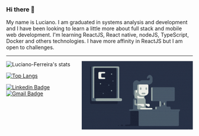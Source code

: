 ### Hi there 👋

My name is Luciano.
I am graduated in systems analysis and development and I have been looking to learn a little more about full stack and mobile web development. I'm learning ReactJS, React native, nodeJS, TypeScript, Docker and others technologies. I have more affinity in ReactJS but I am open to challenges.

---

<img alt="Night Coding" src="https://raw.githubusercontent.com/AVS1508/AVS1508/master/assets/Night-Coding.gif" align="right"/>

![Luciano-Ferreira's stats](https://github-readme-stats.vercel.app/api?username=luciano-ferreira&show_icons=true)


[![Top Langs](https://github-readme-stats.vercel.app/api/top-langs/?username=luciano-ferreira&exclude_repo=Projetos-durante-a-faculdade)](https://github.com/anuraghazra/github-readme-stats)



[![Linkedin Badge](https://img.shields.io/badge/-Luciano-blue?style=flat-square&logo=Linkedin&logoColor=white&link=https://www.linkedin.com/in/luciano-silva-82194b163/)](https://www.linkedin.com/in/luciano-silva-82194b163/) 
[![Gmail Badge](https://img.shields.io/badge/-luciano2023silva@gmail.com-c14438?style=flat-square&logo=Gmail&logoColor=white&link=mailto:luciano2023silva@gmail.com)](mailto:luciano2023silva@gmail.com)

<!--
**Luciano-Ferreira/Luciano-Ferreira** is a ✨ _special_ ✨ repository because its `README.md` (this file) appears on your GitHub profile.

Here are some ideas to get you started:

- 🔭 I’m currently working on ...
- 🌱 I’m currently learning ...
- 👯 I’m looking to collaborate on ...
- 🤔 I’m looking for help with ...
- 💬 Ask me about ...
- 📫 How to reach me: ...
- 😄 Pronouns: ...
- ⚡ Fun fact: ...
-->
